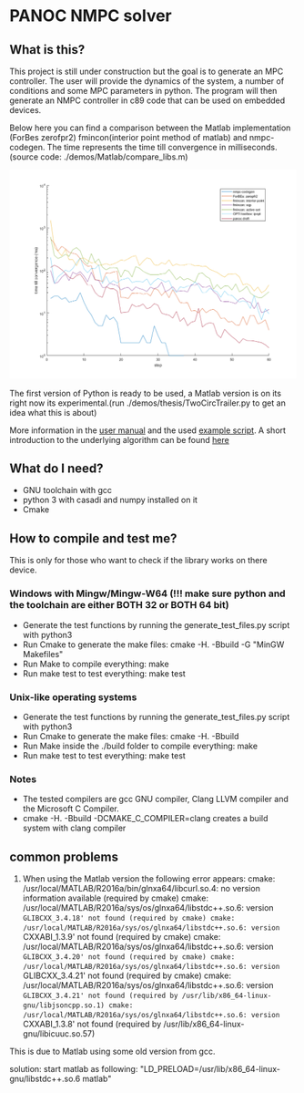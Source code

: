 # PANOC NMPC solver
## What is this?
This project is still under construction but the goal is to generate an MPC controller. The user will provide the dynamics of the system, a number of conditions and some MPC parameters in python. The program will then generate an NMPC controller in c89 code that can be used on embedded devices.

Below here you can find a comparison between the Matlab implementation (ForBes zerofpr2) fmincon(interior point method of matlab) and nmpc-codegen. The time represents the time till convergence in milliseconds.(source code: ./demos/Matlab/compare_libs.m)

![alt text](trailer_example_time_log.png "Time till convergence simple simulation")

The first version of Python is ready to be used, a Matlab version is on its right now its experimental.(run ./demos/thesis/TwoCircTrailer.py to get an idea what this is about)

More information in the  [user manual](toturial.pdf) and the used [example script](toturial_nmpc_codegen.py). A short introduction to the underlying algorithm can be found [here](PANOC.pdf)

## What do I need?
- GNU toolchain with gcc
- python 3 with casadi and numpy installed on it
- Cmake

## How to compile and test me?
This is only for those who want to check if the library works on there device. 
### Windows with Mingw/Mingw-W64 (!!! make sure python and the toolchain are either BOTH 32 or BOTH 64 bit)
- Generate the test functions by running the generate_test_files.py script with python3
- Run Cmake to generate the make files: cmake -H. -Bbuild -G "MinGW Makefiles"
- Run Make to compile everything: make
- Run make test to test everything: make test

### Unix-like operating systems
- Generate the test functions by running the generate_test_files.py script with python3
- Run Cmake to generate the make files: cmake -H. -Bbuild
- Run Make inside the ./build folder to compile everything: make
- Run make test to test everything: make test

### Notes
- The tested compilers are gcc GNU compiler, Clang LLVM compiler and the Microsoft C Compiler.
- cmake -H. -Bbuild -DCMAKE_C_COMPILER=clang creates a build system with clang compiler

## common problems
1. When using the Matlab version the following error appears:
cmake: /usr/local/MATLAB/R2016a/bin/glnxa64/libcurl.so.4: no version information available (required by cmake)
cmake: /usr/local/MATLAB/R2016a/sys/os/glnxa64/libstdc++.so.6: version `GLIBCXX_3.4.18' not found (required by cmake)
cmake: /usr/local/MATLAB/R2016a/sys/os/glnxa64/libstdc++.so.6: version `CXXABI_1.3.9' not found (required by cmake)
cmake: /usr/local/MATLAB/R2016a/sys/os/glnxa64/libstdc++.so.6: version `GLIBCXX_3.4.20' not found (required by cmake)
cmake: /usr/local/MATLAB/R2016a/sys/os/glnxa64/libstdc++.so.6: version `GLIBCXX_3.4.21' not found (required by cmake)
cmake: /usr/local/MATLAB/R2016a/sys/os/glnxa64/libstdc++.so.6: version `GLIBCXX_3.4.21' not found (required by /usr/lib/x86_64-linux-gnu/libjsoncpp.so.1)
cmake: /usr/local/MATLAB/R2016a/sys/os/glnxa64/libstdc++.so.6: version `CXXABI_1.3.8' not found (required by /usr/lib/x86_64-linux-gnu/libicuuc.so.57)

This is due to Matlab using some old version from gcc. 

solution: start matlab as following: "LD_PRELOAD=/usr/lib/x86_64-linux-gnu/libstdc++.so.6 matlab" 
